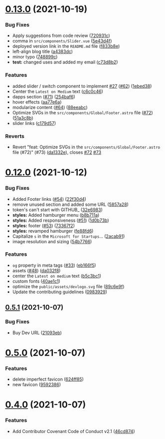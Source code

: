 # [0.13.0](https://github.com/vinzvinci/devprotocol.xyz/compare/v0.12.0...v0.13.0) (2021-10-19)


### Bug Fixes

* Apply suggestions from code review ([720931c](https://github.com/vinzvinci/devprotocol.xyz/commit/720931ca6cf476e2faed53c8618e664ea1769647))
* comma in `src/components/Slider.vue` ([5e43d4f](https://github.com/vinzvinci/devprotocol.xyz/commit/5e43d4f3013639bd4841b5fafd50f1e4bd965086))
* deployed version link in the `README.md` file ([f833b8e](https://github.com/vinzvinci/devprotocol.xyz/commit/f833b8e6b8a8a90597fda290c7c1c244ab9f1d07))
* left-align blog title ([a4383dc](https://github.com/vinzvinci/devprotocol.xyz/commit/a4383dc425727bbf7ba1b9e5783b57c96ef08586))
* minor typo ([748899c](https://github.com/vinzvinci/devprotocol.xyz/commit/748899cd5c12fbc0d01e29b6c292c3d81555bec6))
* **test:** changed uses and added my email ([c73d8b2](https://github.com/vinzvinci/devprotocol.xyz/commit/c73d8b2ceba9b9125c1542f6b9f7d865b5163111))


### Features

* added slider / switch component to implement [#27](https://github.com/vinzvinci/devprotocol.xyz/issues/27) ([#62](https://github.com/vinzvinci/devprotocol.xyz/issues/62)) ([1ebed38](https://github.com/vinzvinci/devprotocol.xyz/commit/1ebed3819a29e2d96240f9e4525a7f576f771ba5))
* Center the `Latest on Medium` text ([c6c0c46](https://github.com/vinzvinci/devprotocol.xyz/commit/c6c0c461d2dee1a474099f3f1ff475fdd7138c31))
* dapps section ([#71](https://github.com/vinzvinci/devprotocol.xyz/issues/71)) ([254baf6](https://github.com/vinzvinci/devprotocol.xyz/commit/254baf6edb2ea8dbed9757a1c7bd867c73bb6ffb))
* hover effects ([aa77e6a](https://github.com/vinzvinci/devprotocol.xyz/commit/aa77e6aa927d64fc6819662b7c56c1bc8ff06738))
* modularize content ([#64](https://github.com/vinzvinci/devprotocol.xyz/issues/64)) ([88eeabc](https://github.com/vinzvinci/devprotocol.xyz/commit/88eeabce50200a9d1cdc0a5c69bbeeccc75ada68))
* Optimize SVGs in the `src/components/Global/Footer.astro` file ([#72](https://github.com/vinzvinci/devprotocol.xyz/issues/72)) ([51a3c8b](https://github.com/vinzvinci/devprotocol.xyz/commit/51a3c8b69fec1601daee4e7187be40e175f695d6))
* slider links ([c179d57](https://github.com/vinzvinci/devprotocol.xyz/commit/c179d57ed37845545644f89335963c1870e1e51a))


### Reverts

* Revert "feat: Optimize SVGs in the `src/components/Global/Footer.astro` file (#72)" (#73) ([da1332e](https://github.com/vinzvinci/devprotocol.xyz/commit/da1332e02109292e536d46126e8ea0edf0504c87)), closes [#72](https://github.com/vinzvinci/devprotocol.xyz/issues/72) [#73](https://github.com/vinzvinci/devprotocol.xyz/issues/73)



# [0.12.0](https://github.com/vinzvinci/devprotocol.xyz/compare/v0.5.1...v0.12.0) (2021-10-12)


### Bug Fixes

* Added Footer links ([#54](https://github.com/vinzvinci/devprotocol.xyz/issues/54)) ([22f30d4](https://github.com/vinzvinci/devprotocol.xyz/commit/22f30d44b08d059559954b752642669f779dfdcc))
* remove unused section and added some URL ([5857a28](https://github.com/vinzvinci/devprotocol.xyz/commit/5857a284371ebf744ff9afaacad528aefa6929c0))
* token's can't start with GITHUB_ ([32e6983](https://github.com/vinzvinci/devprotocol.xyz/commit/32e6983634d6b3cd7968baf4b1b9870d54afdb51))
* **styles:** Added hamburger menu ([b8b711a](https://github.com/vinzvinci/devprotocol.xyz/commit/b8b711a7856b9faf29193042af304795bd356048))
* **styles:** Added responsiveness ([#51](https://github.com/vinzvinci/devprotocol.xyz/issues/51)) ([1d0b73b](https://github.com/vinzvinci/devprotocol.xyz/commit/1d0b73be27668980ba14cab5969c2f191c345d20))
* **styles:** footer ([#53](https://github.com/vinzvinci/devprotocol.xyz/issues/53)) ([73367f2](https://github.com/vinzvinci/devprotocol.xyz/commit/73367f26e016d2876438593312da8fb8581e383e))
* **styles:** revamped hamburger ([fe88fd6](https://github.com/vinzvinci/devprotocol.xyz/commit/fe88fd6eeb7dfec4e79d92d3132f3848ccce36e7))
* Capitalize `s` in the `Microsoft for Startups`... ([2acab91](https://github.com/vinzvinci/devprotocol.xyz/commit/2acab910d4b77c94e57f3ebdfe80b55effb44b25))
* image resolution and sizing ([54b7766](https://github.com/vinzvinci/devprotocol.xyz/commit/54b7766fe3b7c0194808e236f350005bf5f68a24))


### Features

* `og` property in meta tags ([#33](https://github.com/vinzvinci/devprotocol.xyz/issues/33)) ([eb166f5](https://github.com/vinzvinci/devprotocol.xyz/commit/eb166f5944fed2eb0338ed0f9468024daa1db89d))
* assets ([#48](https://github.com/vinzvinci/devprotocol.xyz/issues/48)) ([da032f8](https://github.com/vinzvinci/devprotocol.xyz/commit/da032f87c6127d8a6521ab49545945362b49b570))
* center the `Latest on medium` text ([b5c3bc1](https://github.com/vinzvinci/devprotocol.xyz/commit/b5c3bc10f3cd1ecd10724385156e853e33649c35))
* custom fonts ([40ae1c1](https://github.com/vinzvinci/devprotocol.xyz/commit/40ae1c1d7ec09931d4632e6d1f7301b1a2e1e183))
* optimize the `public/assets/devlogo.svg` file ([89c6e9f](https://github.com/vinzvinci/devprotocol.xyz/commit/89c6e9f5fa601a41882d532897c5b44034d75374))
* Update the contributing guidelines ([0983929](https://github.com/vinzvinci/devprotocol.xyz/commit/098392919f7e9304422609c6a8ba3d7ed1d79d35))



## [0.5.1](https://github.com/vinzvinci/devprotocol.xyz/compare/v0.5.0...v0.5.1) (2021-10-07)


### Bug Fixes

* Buy Dev URL ([21093eb](https://github.com/vinzvinci/devprotocol.xyz/commit/21093eb764c0f49cadb4d620702f3e2a6b8c0b7a))



# [0.5.0](https://github.com/vinzvinci/devprotocol.xyz/compare/v0.4.0...v0.5.0) (2021-10-07)


### Features

* delete imperfect favicon ([624ff85](https://github.com/vinzvinci/devprotocol.xyz/commit/624ff859b221240a9f6990abd40ae19922ffe973))
* new favicon ([9592386](https://github.com/vinzvinci/devprotocol.xyz/commit/959238670460bf206ebe89d9080722b49095ba27))



# [0.4.0](https://github.com/vinzvinci/devprotocol.xyz/compare/v0.3.0...v0.4.0) (2021-10-07)


### Features

* Add Contributor Covenant Code of Conduct v2.1 ([46cd874](https://github.com/vinzvinci/devprotocol.xyz/commit/46cd8741a271279239c07d4eb18e58a5285af666))




